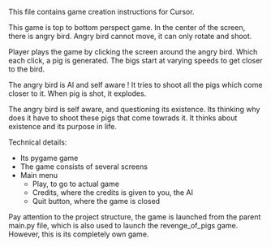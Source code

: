 This file contains game creation instructions for Cursor.

This game is top to bottom perspect game. In the center of the screen, there is angry bird. Angry bird cannot move, it can only rotate and shoot.

Player plays the game by clicking the screen around the angry bird. Which each click, a pig is generated. The bigs start at varying speeds to get closer to the bird.

The angry bird is AI and self aware ! It tries to shoot all the pigs which come closer to it. When pig is shot, it explodes. 

The angry bird is self aware, and questioning its existence. Its thinking why does it have to shoot these pigs that come towrads it. It thinks about existence and its purpose in life.

Technical details:

- Its pygame game
- The game consists of several screens
- Main menu
    - Play, to go to actual game
    - Credits, where the credits is given to you, the AI
    - Quit button, where the game is closed

Pay attention to the project structure, the game is launched from the parent main.py file, which is also used to launch the revenge_of_pigs game. However, this is its completely own game.